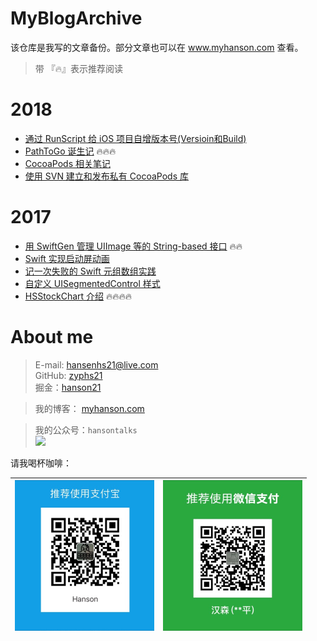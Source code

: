 # MyBlogArchive

该仓库是我写的文章备份。部分文章也可以在 www.myhanson.com 查看。
> 带 『🔥』表示推荐阅读

# 2018

- [通过 RunScript 给 iOS 项目自增版本号(Versioin和Build)](/2018/通过RunScript给iOS项目自增版本号(Versioin和Build)_20180314.md)
- [PathToGo 诞生记](/2018/PathToGo诞生记_20180302.md) 🔥🔥🔥
- [CocoaPods 相关笔记](/2018/CocoaPods相关笔记_20180322.md)
- [使用 SVN 建立和发布私有 CocoaPods 库](/2018/使用SVN建立和发布私有CocoaPods库_20180328.md) 

# 2017

- [用 SwiftGen 管理 UIImage 等的 String-based 接口](/2017/用SwiftGen管理UIImage等的String-based接口20171208.md) 🔥🔥
- [Swift 实现启动屏动画](/2017/Swift实现启动屏动画.md)
- [记一次失败的 Swift 元组数组实践](/2017/记一次失败的Swift元组数组实践.md)
- [自定义 UISegmentedControl 样式](/2017/自定义UISegmentedControl样式.md)
- [HSStockChart 介绍](/2017/HSStockChart介绍.md) 🔥🔥🔥🔥

# About me

> E-mail: hansenhs21@live.com   
> GitHub: [zyphs21](https://github.com/zyphs21)   
> 掘金：[hanson21](https://juejin.im/user/58748a38a22b9d0058a104d5)

> 我的博客： [myhanson.com](www.myhanson.com)

> 我的公众号：`hansontalks`  
![](https://raw.githubusercontent.com/zyphs21/HSStockChart/master/DemoScreenshot/qrcode_for_hansontalk.jpg)

请我喝杯咖啡：

<img src="https://raw.githubusercontent.com/zyphs21/MyBlogArchive/master/OtherResources/alipay.jpg" width = "223" height = "241" alt="AliPay" align=center /> | <img src="https://raw.githubusercontent.com/zyphs21/MyBlogArchive/master/OtherResources/wechatpay.jpg" width = "223" height = "241" alt="AliPay" align=center />
--------------------- | ---------------------

